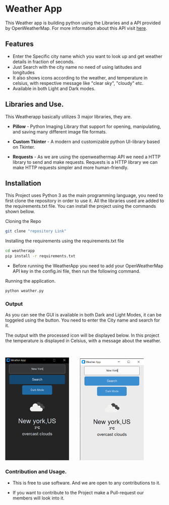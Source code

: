 # Weather App

This Weather app is building python using the Libraries and a API provided by OpenWeatherMap. For more information about this API visit [here]("https://openweathermap.org/api").

## Features

-  Enter the Specific city name which you want to look up and get weather details in fraction of seconds.
-  Just Search with the city name no need of using latitudes and longitudes
-  It also shows icons according to the weather, and temperature in celsius, with respective message like "clear sky", "cloudy" etc.
-  Available in both Light and Dark modes.

## Libraries and Use.

This Weatherapp basically utilizes 3 major libraries, they are.

-  **Pillow** - Python Imaging Library that support for opening, manipulating, and saving many different image file formats.

-  **Custom Tkinter** - A modern and customizable python UI-library based on Tkinter.

-  **Requests** - As we are using the openweathermap API we need a HTTP library to send and make requests. Requests is a HTTP library we can make HTTP requests simpler and more human-friendly.



## Installation

This Project uses Python 3 as the main programming language, you need to first clone the repository in order to use it. All the libraries used are added to the requirements.txt file. You can install the project using the commands shown bellow.

Cloning the Repo

```sh
git clone "repository Link"
```

Installing the requirements using the requirements.txt file

```sh
cd weatherapp
pip install -r requirements.txt
```

-  Before running the WeatherApp you need to add your OpenWeatherMap API key in the config.ini file, then run the following command.

Running the application.

```sh
python weather.py
```

### Output

As you can see the GUI is available in both Dark and Light Modes, it can be toggeled using the button. You need to enter the City name and search for it.

The output with the processed icon will be displayed below. In this project the temperature is displayed in Celsius, with a message about the weather.

&nbsp;

<p float="left">
<img src="/images/dark_output.jpg"  width="40%">
&nbsp; &nbsp; &nbsp; &nbsp;
<img src="/images/light_output.jpg"  width="40%">
</p>

### Contribution and Usage.

-  This is free to use software. And we are open to any contributions to it.

-  If you want to contribute to the Project make a Pull-request our members will look into it.
